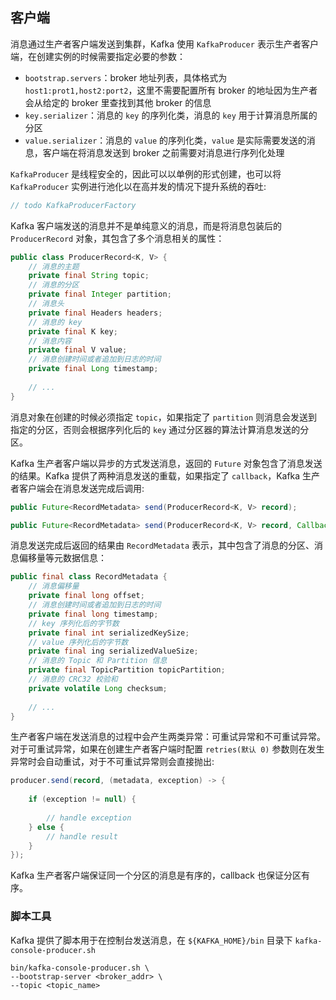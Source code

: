 ## 客户端

消息通过生产者客户端发送到集群，Kafka 使用 `KafkaProducer` 表示生产者客户端，在创建实例的时候需要指定必要的参数：

- `bootstrap.servers`：broker 地址列表，具体格式为 `host1:prot1,host2:port2`，这里不需要配置所有 broker 的地址因为生产者会从给定的 broker 里查找到其他 broker 的信息
- `key.serializer`：消息的 `key` 的序列化类，消息的 `key` 用于计算消息所属的分区
- `value.serializer`：消息的 `value` 的序列化类，`value` 是实际需要发送的消息，客户端在将消息发送到 broker 之前需要对消息进行序列化处理

`KafkaProducer` 是线程安全的，因此可以以单例的形式创建，也可以将 `KafkaProducer` 实例进行池化以在高并发的情况下提升系统的吞吐:
```java
// todo KafkaProducerFactory
```

Kafka 客户端发送的消息并不是单纯意义的消息，而是将消息包装后的 `ProducerRecord` 对象，其包含了多个消息相关的属性：
```java
public class ProducerRecord<K, V> {
    // 消息的主题
    private final String topic;
    // 消息的分区
    private final Integer partition;
    // 消息头
    private final Headers headers;
    // 消息的 key
    private final K key;
    // 消息内容
    private final V value;
    // 消息创建时间或者追加到日志的时间
    private final Long timestamp;
	
    // ...
}
```
消息对象在创建的时候必须指定 `topic`，如果指定了 `partition` 则消息会发送到指定的分区，否则会根据序列化后的 `key` 通过分区器的算法计算消息发送的分区。

Kafka 生产者客户端以异步的方式发送消息，返回的 `Future` 对象包含了消息发送的结果。Kafka 提供了两种消息发送的重载，如果指定了 `callback`，Kafka 生产者客户端会在消息发送完成后调用:
```java
public Future<RecordMetadata> send(ProducerRecord<K, V> record);

public Future<RecordMetadata> send(ProducerRecord<K, V> record, Callback callback);
```

消息发送完成后返回的结果由 `RecordMetadata` 表示，其中包含了消息的分区、消息偏移量等元数据信息：
```java
public final class RecordMetadata {
    // 消息偏移量
    private final long offset;
    // 消息创建时间或者追加到日志的时间
    private final long timestamp;
    // key 序列化后的字节数
    private final int serializedKeySize;
    // value 序列化后的字节数
    private final ing serializedValueSize;
    // 消息的 Topic 和 Partition 信息
    private final TopicPartition topicPartition;
    // 消息的 CRC32 校验和
    private volatile Long checksum;
	
    // ...
}
```

生产者客户端在发送消息的过程中会产生两类异常：可重试异常和不可重试异常。对于可重试异常，如果在创建生产者客户端时配置 `retries(默认 0)` 参数则在发生异常时会自动重试，对于不可重试异常则会直接抛出:
```java
producer.send(record, (metadata, exception) -> {
    
    if (exception != null) {
        
        // handle exception
    } else {
        // handle result
    }
});
```
Kafka 生产者客户端保证同一个分区的消息是有序的，callback 也保证分区有序。

### 脚本工具

Kafka 提供了脚本用于在控制台发送消息，在 `${KAFKA_HOME}/bin` 目录下 `kafka-console-producer.sh` 
```shell script
bin/kafka-console-producer.sh \
--bootstrap-server <broker_addr> \
--topic <topic_name>
```